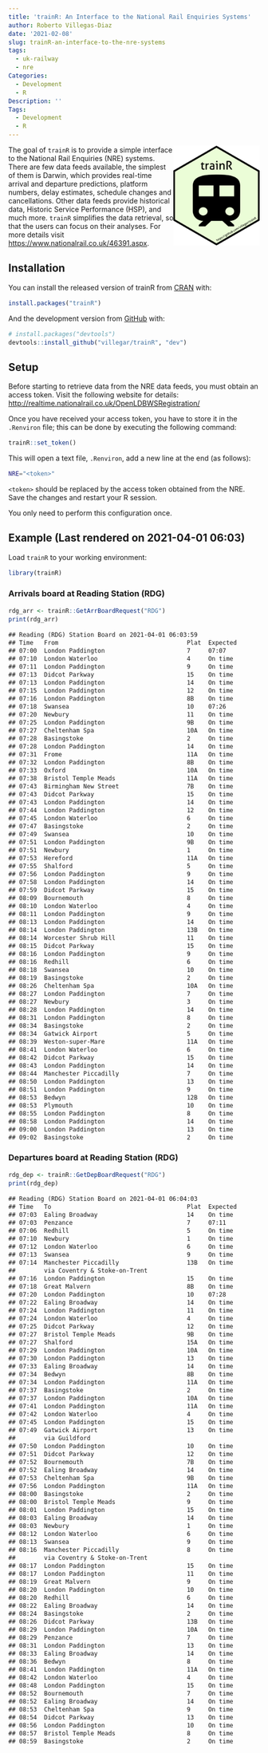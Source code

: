 ```yaml
---
title: 'trainR: An Interface to the National Rail Enquiries Systems'
author: Roberto Villegas-Diaz
date: '2021-02-08'
slug: trainR-an-interface-to-the-nre-systems
tags:
  - uk-railway
  - nre
Categories:
  - Development
  - R
Description: ''
Tags:
  - Development
  - R
---
```


<img src="https://raw.githubusercontent.com/villegar/trainR/main/inst/images/logo.png" alt="logo" align="right" height=200px/>

The goal of `trainR` is to provide a simple interface to the 
National Rail Enquiries (NRE) systems. There are few data feeds 
available, the simplest of them is Darwin, which provides real-time 
arrival and departure predictions, platform numbers, delay estimates, 
schedule changes and cancellations. Other data feeds provide historical 
data, Historic Service Performance (HSP), and much more. `trainR` 
simplifies the data retrieval, so that the users can focus on their 
analyses. For more details visit 
https://www.nationalrail.co.uk/46391.aspx.

## Installation

You can install the released version of trainR from [CRAN](https://CRAN.R-project.org) with:

``` r
install.packages("trainR")
```

And the development version from [GitHub](https://github.com/) with:

``` r
# install.packages("devtools")
devtools::install_github("villegar/trainR", "dev")
```

## Setup
Before starting to retrieve data from the NRE data feeds, you must obtain an access token. 
Visit the following website for details: http://realtime.nationalrail.co.uk/OpenLDBWSRegistration/

Once you have received your access token, you have to store it in the `.Renviron` file; this can be 
done by executing the following command:


```r
trainR::set_token()
```

This will open a text file, `.Renviron`, add a new line at the end (as follows):

```bash
NRE="<token>"
```

`<token>` should be replaced by the access token obtained from the NRE. Save the changes and restart 
your R session.

You only need to perform this configuration once.

## Example (Last rendered on 2021-04-01 06:03)

Load `trainR` to your working environment:

```r
library(trainR)
```

### Arrivals board at Reading Station (RDG)


```r
rdg_arr <- trainR::GetArrBoardRequest("RDG")
print(rdg_arr)
```

```
## Reading (RDG) Station Board on 2021-04-01 06:03:59
## Time   From                                    Plat  Expected
## 07:00  London Paddington                       7     07:07
## 07:10  London Waterloo                         4     On time
## 07:11  London Paddington                       9     On time
## 07:13  Didcot Parkway                          15    On time
## 07:13  London Paddington                       14    On time
## 07:15  London Paddington                       12    On time
## 07:16  London Paddington                       8B    On time
## 07:18  Swansea                                 10    07:26
## 07:20  Newbury                                 11    On time
## 07:25  London Paddington                       9B    On time
## 07:27  Cheltenham Spa                          10A   On time
## 07:28  Basingstoke                             2     On time
## 07:28  London Paddington                       14    On time
## 07:31  Frome                                   11A   On time
## 07:32  London Paddington                       8B    On time
## 07:33  Oxford                                  10A   On time
## 07:38  Bristol Temple Meads                    11A   On time
## 07:43  Birmingham New Street                   7B    On time
## 07:43  Didcot Parkway                          15    On time
## 07:43  London Paddington                       14    On time
## 07:44  London Paddington                       12    On time
## 07:45  London Waterloo                         6     On time
## 07:47  Basingstoke                             2     On time
## 07:49  Swansea                                 10    On time
## 07:51  London Paddington                       9B    On time
## 07:51  Newbury                                 1     On time
## 07:53  Hereford                                11A   On time
## 07:55  Shalford                                5     On time
## 07:56  London Paddington                       9     On time
## 07:58  London Paddington                       14    On time
## 07:59  Didcot Parkway                          15    On time
## 08:09  Bournemouth                             8     On time
## 08:10  London Waterloo                         4     On time
## 08:11  London Paddington                       9     On time
## 08:13  London Paddington                       14    On time
## 08:14  London Paddington                       13B   On time
## 08:14  Worcester Shrub Hill                    11    On time
## 08:15  Didcot Parkway                          15    On time
## 08:16  London Paddington                       9     On time
## 08:16  Redhill                                 6     On time
## 08:18  Swansea                                 10    On time
## 08:19  Basingstoke                             2     On time
## 08:26  Cheltenham Spa                          10A   On time
## 08:27  London Paddington                       7     On time
## 08:27  Newbury                                 3     On time
## 08:28  London Paddington                       14    On time
## 08:31  London Paddington                       8     On time
## 08:34  Basingstoke                             2     On time
## 08:34  Gatwick Airport                         5     On time
## 08:39  Weston-super-Mare                       11A   On time
## 08:41  London Waterloo                         6     On time
## 08:42  Didcot Parkway                          15    On time
## 08:43  London Paddington                       14    On time
## 08:44  Manchester Piccadilly                   7     On time
## 08:50  London Paddington                       13    On time
## 08:51  London Paddington                       9     On time
## 08:53  Bedwyn                                  12B   On time
## 08:53  Plymouth                                10    On time
## 08:55  London Paddington                       8     On time
## 08:58  London Paddington                       14    On time
## 09:00  London Paddington                       13    On time
## 09:02  Basingstoke                             2     On time
```

### Departures board at Reading Station (RDG)


```r
rdg_dep <- trainR::GetDepBoardRequest("RDG")
print(rdg_dep)
```

```
## Reading (RDG) Station Board on 2021-04-01 06:04:03
## Time   To                                      Plat  Expected
## 07:03  Ealing Broadway                         14    On time
## 07:03  Penzance                                7     07:11
## 07:06  Redhill                                 5     On time
## 07:10  Newbury                                 1     On time
## 07:12  London Waterloo                         6     On time
## 07:13  Swansea                                 9     On time
## 07:14  Manchester Piccadilly                   13B   On time
##        via Coventry & Stoke-on-Trent           
## 07:16  London Paddington                       15    On time
## 07:18  Great Malvern                           8B    On time
## 07:20  London Paddington                       10    07:28
## 07:22  Ealing Broadway                         14    On time
## 07:24  London Paddington                       11    On time
## 07:24  London Waterloo                         4     On time
## 07:25  Didcot Parkway                          12    On time
## 07:27  Bristol Temple Meads                    9B    On time
## 07:27  Shalford                                15A   On time
## 07:29  London Paddington                       10A   On time
## 07:30  London Paddington                       13    On time
## 07:33  Ealing Broadway                         14    On time
## 07:34  Bedwyn                                  8B    On time
## 07:34  London Paddington                       11A   On time
## 07:37  Basingstoke                             2     On time
## 07:37  London Paddington                       10A   On time
## 07:41  London Paddington                       11A   On time
## 07:42  London Waterloo                         4     On time
## 07:45  London Paddington                       15    On time
## 07:49  Gatwick Airport                         13    On time
##        via Guildford                           
## 07:50  London Paddington                       10    On time
## 07:51  Didcot Parkway                          12    On time
## 07:52  Bournemouth                             7B    On time
## 07:52  Ealing Broadway                         14    On time
## 07:53  Cheltenham Spa                          9B    On time
## 07:56  London Paddington                       11A   On time
## 08:00  Basingstoke                             2     On time
## 08:00  Bristol Temple Meads                    9     On time
## 08:01  London Paddington                       15    On time
## 08:03  Ealing Broadway                         14    On time
## 08:03  Newbury                                 1     On time
## 08:12  London Waterloo                         6     On time
## 08:13  Swansea                                 9     On time
## 08:16  Manchester Piccadilly                   8     On time
##        via Coventry & Stoke-on-Trent           
## 08:17  London Paddington                       15    On time
## 08:17  London Paddington                       11    On time
## 08:19  Great Malvern                           9     On time
## 08:20  London Paddington                       10    On time
## 08:20  Redhill                                 6     On time
## 08:22  Ealing Broadway                         14    On time
## 08:24  Basingstoke                             2     On time
## 08:26  Didcot Parkway                          13B   On time
## 08:29  London Paddington                       10A   On time
## 08:29  Penzance                                7     On time
## 08:31  London Paddington                       13    On time
## 08:33  Ealing Broadway                         14    On time
## 08:36  Bedwyn                                  8     On time
## 08:41  London Paddington                       11A   On time
## 08:42  London Waterloo                         4     On time
## 08:48  London Paddington                       15    On time
## 08:52  Bournemouth                             7     On time
## 08:52  Ealing Broadway                         14    On time
## 08:53  Cheltenham Spa                          9     On time
## 08:54  Didcot Parkway                          13    On time
## 08:56  London Paddington                       10    On time
## 08:57  Bristol Temple Meads                    8     On time
## 08:59  Basingstoke                             2     On time
```
